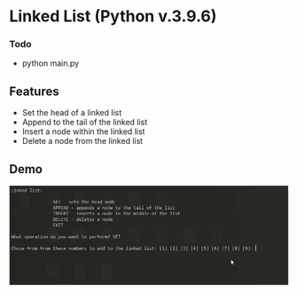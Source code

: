

# Linked List (Python v.3.9.6)

### Todo
* python main.py

## Features

* Set the head of a linked list
* Append to the tail of the linked list
* Insert a node within the linked list
* Delete a node from the linked list

## Demo

![](demo.gif)
